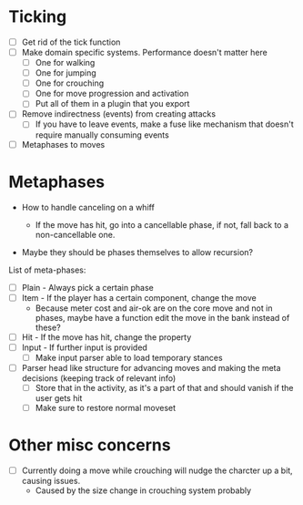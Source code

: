 # Ticking
- [ ] Get rid of the tick function
- [ ] Make domain specific systems. Performance doesn't matter here
	- [ ] One for walking
	- [ ] One for jumping
	- [ ] One for crouching
	- [ ] One for move progression and activation
	- [ ] Put all of them in a plugin that you export
- [ ] Remove indirectness (events) from creating attacks
	- [ ] If you have to leave events, make a fuse like mechanism that doesn't require manually consuming events
- [ ] Metaphases to moves

# Metaphases
- How to handle canceling on a whiff
	- If the move has hit, go into a cancellable phase, if not, fall back to a non-cancellable one.

- Maybe they should be phases themselves to allow recursion?

List of meta-phases:
- [ ] Plain - Always pick a certain phase
- [ ] Item - If the player has a certain component, change the move
	- Because meter cost and air-ok are on the core move and not in phases, maybe have a function edit the move in the bank instead of these?
- [ ] Hit - If the move has hit, change the property
- [ ] Input - If further input is provided
	- [ ] Make input parser able to load temporary stances

- [ ] Parser head like structure for advancing moves and making the meta decisions (keeping track of relevant info)
	- [ ] Store that in the activity, as it's a part of that and should vanish if the user gets hit
	- [ ] Make sure to restore normal moveset

# Other misc concerns
- [ ] Currently doing a move while crouching will nudge the charcter up a bit, causing issues.
	- Caused by the size change in crouching system probably
